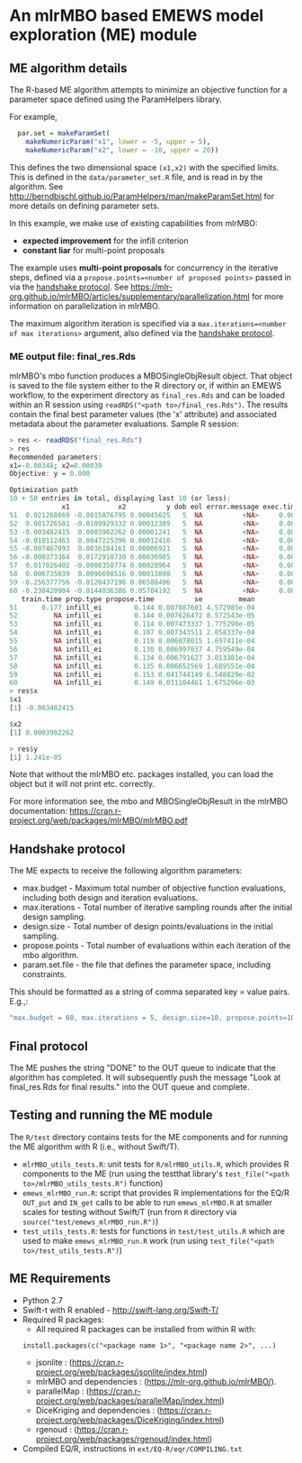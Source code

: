 # An mlrMBO based EMEWS model exploration (ME) module #


## ME algorithm details ##
The R-based ME algorithm attempts to minimize an objective function for a parameter space defined using the ParamHelpers library.

 For example,
```R
  par.set = makeParamSet(
    makeNumericParam("x1", lower = -5, upper = 5),
    makeNumericParam("x2", lower = -10, upper = 20))
```
This defines the two dimensional space `(x1,x2)` with the specified limits.  This is defined in the `data/parameter_set.R` file, and is read in by the algorithm. See http://berndbischl.github.io/ParamHelpers/man/makeParamSet.html for more details on defining parameter sets.

In this example, we make use of existing capabilities from mlrMBO:
* **expected improvement** for the infill criterion
* **constant liar** for multi-point proposals

The example uses **multi-point proposals** for concurrency in the iterative steps, defined via a `propose.points=<number of proposed points>` passed in via the [handshake protocol](#handshake-protocol). See https://mlr-org.github.io/mlrMBO/articles/supplementary/parallelization.html for more information on parallelization in mlrMBO.

The maximum algorithm iteration is specified via a `max.iterations=<number of max iterations>` argument, also defined via the [handshake protocol](#handshake-protocol).

### ME output file: final_res.Rds ###
mlrMBO's mbo function produces a MBOSingleObjResult object. That object is
saved to the file system either to the R directory or, if within an EMEWS workflow, to the experiment directory as `final_res.Rds` and can be loaded within an R session using `readRDS("<path to>/final_res.Rds")`. The results contain the final best parameter values (the 'x' attribute) and associated metadata about the parameter evaluations. Sample R
session:

```R
> res <- readRDS("final_res.Rds")
> res
Recommended parameters:
x1=-0.00348; x2=0.00039
Objective: y = 0.000

Optimization path
10 + 50 entries in total, displaying last 10 (or less):
             x1            x2          y dob eol error.message exec.time           ei error.model
51  0.021268669 -0.0015876795 0.00045625   5  NA          <NA>     0.005 -0.003052062        <NA>
52  0.001726581 -0.0109929332 0.00012389   5  NA          <NA>     0.005 -0.003133601        <NA>
53 -0.003482415  0.0003902262 0.00001241   5  NA          <NA>     0.005 -0.003107291        <NA>
54 -0.010112463  0.0047225396 0.00012410   5  NA          <NA>     0.005 -0.002959909        <NA>
55 -0.007467093  0.0036184161 0.00006921   5  NA          <NA>     0.005 -0.002792420        <NA>
56 -0.008373364  0.0172918730 0.00036985   5  NA          <NA>     0.005 -0.002687781        <NA>
57  0.017026402 -0.0008350774 0.00028964   5  NA          <NA>     0.005 -0.002691925        <NA>
58  0.006735039  0.0096698516 0.00013898   5  NA          <NA>     0.005 -0.002702887        <NA>
59 -0.256377756 -0.0120437196 0.06588496   5  NA          <NA>     0.005 -0.001059505        <NA>
60 -0.238420904 -0.0144036386 0.05704192   5  NA          <NA>     0.005 -0.003761101        <NA>
   train.time prop.type propose.time          se         mean
51      0.177 infill_ei        0.144 0.007887601 4.572985e-04
52         NA infill_ei        0.144 0.007626472 8.572543e-05
53         NA infill_ei        0.114 0.007473337 1.775290e-05
54         NA infill_ei        0.107 0.007343511 2.058337e-04
55         NA infill_ei        0.119 0.006878015 1.697411e-04
56         NA infill_ei        0.130 0.006997037 4.759549e-04
57         NA infill_ei        0.134 0.006791627 3.013381e-04
58         NA infill_ei        0.135 0.006652569 1.689551e-04
59         NA infill_ei        0.153 0.041744149 6.548829e-02
60         NA infill_ei        0.149 0.011104461 1.675296e-03
> res$x
$x1
[1] -0.003482415

$x2
[1] 0.0003902262

> res$y
[1] 1.241e-05
```
Note that without the mlrMBO etc. packages installed, you can load the object
but it will not print etc. correctly.

For more information see, the mbo and MBOSingleObjResult in the mlrMBO
documentation: https://cran.r-project.org/web/packages/mlrMBO/mlrMBO.pdf


## Handshake protocol ##
The ME expects to receive the following algorithm parameters:
- max.budget - Maximum total number of objective function evaluations, including both design and iteration evaluations.
- max.iterations - Total number of iterative sampling rounds after the initial design sampling.
- design.size - Total number of design points/evaluations in the initial sampling.
- propose.points - Total number of evaluations within each iteration of the mbo algorithm.
- param.set.file - the file that defines the parameter space, including constraints.

This should be formatted as a string of comma separated key = value pairs. E.g.,:
```R
"max.budget = 60, max.iterations = 5, design.size=10, propose.points=10, param.set.file='../data/parameter_set.R'"
```



## Final protocol ##
The ME pushes the string "DONE" to the OUT queue to indicate that the algorithm has completed. It will subsequently push the message "Look at final_res.Rds for final results." into the OUT queue and complete.


## Testing and running the ME module
The `R/test` directory contains tests for the ME components and for running the ME algorithm with R (i.e., without Swift/T).
* `mlrMBO_utils_tests.R`: unit tests for `R/mlrMBO_utils.R`, which provides R components to the ME (run using the testthat library's `test_file("<path to>/mlrMBO_utils_tests.R")` function)
* `emews_mlrMBO_run.R`: script that provides R implementations for the EQ/R `OUT_put` and `IN_get` calls to be able to run `emews_mlrMBO.R` at smaller scales for testing without Swift/T (run from `R` directory via `source("test/emews_mlrMBO_run.R")`)
* `test_utils_tests.R`: tests for functions in `test/test_utils.R` which are used to make `emews_mlrMBO_run.R` work (run using `test_file("<path to>/test_utils_tests.R")`)


## ME Requirements ##

* Python 2.7
* Swift-t with R enabled - http://swift-lang.org/Swift-T/
* Required R packages:
  * All required R packages can be installed from within R with:
  ```
  install.packages(c("<package name 1>", "<package name 2>", ...)
  ```
  * jsonlite : (https://cran.r-project.org/web/packages/jsonlite/index.html)
  * mlrMBO and dependencies : (https://mlr-org.github.io/mlrMBO/).
  * parallelMap : (https://cran.r-project.org/web/packages/parallelMap/index.html)
  * DiceKriging and dependencies : (https://cran.r-project.org/web/packages/DiceKriging/index.html)
  * rgenoud : (https://cran.r-project.org/web/packages/rgenoud/index.html)
* Compiled EQ/R, instructions in `ext/EQ-R/eqr/COMPILING.txt`
